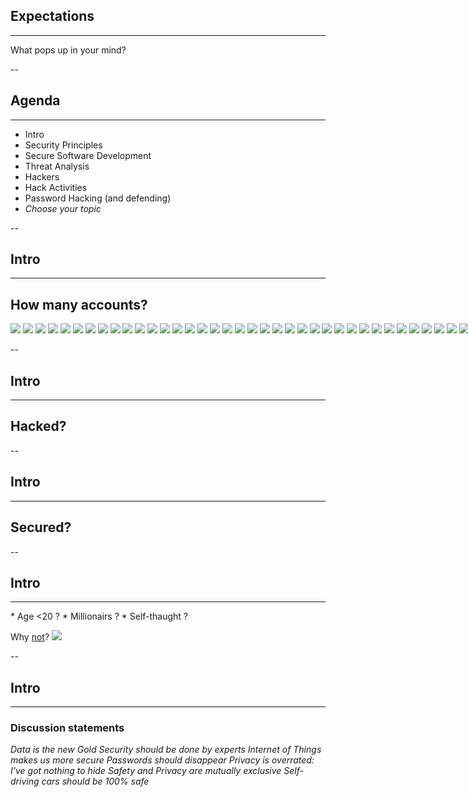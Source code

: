 ## Expectations
<hr />

What pops up in your mind?

--


## Agenda
<hr />

* Intro
* Security Principles
* Secure Software Development
* Threat Analysis
* Hackers
* Hack Activities
* Password Hacking (and defending)
* _Choose your topic_

--

## Intro
<hr />

## How many accounts?

<div style="background-color: #ffffff; width: 890px; ">

![](./pics/abn_amro.png)<!-- .element style="margin: 0px; height: 75px; width: 75px;" -->
![](./pics/cz.jpg)<!-- .element style="margin: 0px; height: 75px; width: 75px;" -->
![](./pics/bol-com.png)<!-- .element style="margin: 0px; height: 75px; width: 75px;" -->
![](./pics/funda.png)<!-- .element style="margin: 0px; height: 75px; width: 75px;" -->
![](./pics/facebook.png)<!-- .element style="margin: 0px; height: 75px; width: 75px;" -->
![](./pics/whatsapp.png)<!-- .element style="margin: 0px; height: 75px; width: 75px;" -->
![](./pics/ing.png)<!-- .element style="margin: 0px; height: 75px; width: 75px;" -->
![](./pics/vimeo.png)<!-- .element style="margin: 0px; height: 75px; width: 75px;" -->
![](./pics/digid.jpg)<!-- .element style="margin: 0px; height: 75px; width: 75px;" -->
![](./pics/reddit.jpeg)<!-- .element style="margin: 0px; height: 75px; width: 75px;" -->
![](./pics/tinder.png)<!-- .element style="margin: 0px; height: 75px; width: 75px;" -->
![](./pics/meetup.png)<!-- .element style="margin: 0px; height: 75px; width: 75px;" -->
![](./pics/telegram.png)<!-- .element style="margin: 0px; height: 75px; width: 75px;" -->
![](./pics/centraal_beheer.jpg)<!-- .element style="margin: 0px; height: 75px; width: 75px;" -->
![](./pics/google_photos.jpeg)<!-- .element style="margin: 0px; height: 75px; width: 75px;" -->
![](./pics/slack.png)<!-- .element style="margin: 0px; height: 75px; width: 75px;" -->
![](./pics/aegon.png)<!-- .element style="margin: 0px; height: 75px; width: 75px;" -->
![](./pics/pinterest.png)<!-- .element style="margin: 0px; height: 75px; width: 75px;" -->
![](./pics/gmail.png)<!-- .element style="margin: 0px; height: 75px; width: 75px;" -->
![](./pics/wehkamp.png)<!-- .element style="margin: 0px; height: 75px; width: 75px;" -->
![](./pics/wunderlist.jpeg)<!-- .element style="margin: 0px; height: 75px; width: 75px;" -->
![](./pics/hotmail.png)<!-- .element style="margin: 0px; height: 75px; width: 75px;" -->
![](./pics/idon.svg)<!-- .element style="margin: 0px; height: 75px; width: 75px;" -->
![](./pics/imdb.png)<!-- .element style="margin: 0px; height: 75px; width: 75px;" -->
![](./pics/flickr.png)<!-- .element style="margin: 0px; height: 75px; width: 75px;" -->
![](./pics/google-icon.png)<!-- .element style="margin: 0px; height: 75px; width: 75px;" -->
![](./pics/achmea.png)<!-- .element style="margin: 0px; height: 75px; width: 75px;" -->
![](./pics/instagram.png)<!-- .element style="margin: 0px; height: 75px; width: 75px;" -->
![](./pics/tumblr.png)<!-- .element style="margin: 0px; height: 75px; width: 75px;" -->
![](./pics/jira.png)<!-- .element style="margin: 0px; height: 75px; width: 75px;" -->
![](./pics/linkedin.png)<!-- .element style="margin: 0px; height: 75px; width: 75px;" -->
![](./pics/marktplaats.jpeg)<!-- .element style="margin: 0px; height: 75px; width: 75px;" -->
![](./pics/ebay.png)<!-- .element style="margin: 0px; height: 75px; width: 75px;" -->
![](./pics/github_small.png)<!-- .element style="margin: 0px; height: 75px; width: 75px;" -->
![](./pics/skype.png)<!-- .element style="margin: 0px; height: 75px; width: 75px;" -->
![](./pics/netflix.png)<!-- .element style="margin: 0px; height: 75px; width: 75px;" -->
![](./pics/rabo.png)<!-- .element style="margin: 0px; height: 75px; width: 75px;" -->
![](./pics/signal.png)<!-- .element style="margin: 0px; height: 75px; width: 75px;" -->
![](./pics/stackoverflow.png)<!-- .element style="margin: 0px; height: 75px; width: 75px;" -->
![](./pics/ah.jpg)<!-- .element style="margin: 0px; height: 75px; width: 75px;" -->
![](./pics/youtube.png)<!-- .element style="margin: 0px; height: 75px; width: 75px;" -->
![](./pics/apple.png)<!-- .element style="margin: 0px; height: 75px; width: 75px;" -->
![](./pics/windows.png)<!-- .element style="margin: 0px; height: 75px; width: 75px;" -->
![](./pics/twitter_small.png)<!-- .element style="margin: 0px; height: 75px; width: 75px;" -->

</div>

--

<!-- .slide: data-background="pics/hacker.jpg" style="text-align: left; vertical-align: middle; color:white" -->

## Intro <!-- .element style="color:#cccccc;" -->
<hr />

## Hacked? <!-- .element style="color:#cccccc;" -->

--

<!-- .slide: data-background="pics/neo_matrix.jpeg" -->
## Intro <!-- .element style="color:#cccccc;" -->
<hr />

## Secured? <!-- .element style="color:#cccccc;" -->

--

## Intro
<hr />
* Age <20 ?<!-- .element: class="fragment" data-fragment-index="1" -->
* Millionairs ?<!-- .element: class="fragment" data-fragment-index="2" -->
* Self-thaught ?<!-- .element: class="fragment" data-fragment-index="3" -->

<span>Why [not](https://www.bbc.com/news/av/technology-47407609/how-one-teenager-is-making-millions-by-hacking-legally)?</span><!-- .element: class="fragment" data-fragment-index="4" -->
![](./pics/try_to_hack.png)<!-- .element: class="fragment" data-fragment-index="4" -->

--

## Intro
<hr />

### Discussion statements

_Data is the new Gold_<!-- .element: style="position: fixed; top: 300px; left: 100px;" class="fragment fade-in-then-out" data-fragment-index="0" -->
_Security should be done by experts_<!-- .element: style="position: fixed; top: 300px; left: 100px;" class="fragment fade-in-then-out" data-fragment-index="1" -->
_Internet of Things makes us more secure_<!-- .element: style="position: fixed; top: 300px; left: 100px;" class="fragment fade-in-then-out" data-fragment-index="2" -->
_Passwords should disappear_<!-- .element: style="position: fixed; top: 300px; left: 100px;" class="fragment fade-in-then-out" data-fragment-index="3" -->
_Privacy is overrated: I've got nothing to hide_<!-- .element: style="position: fixed; top: 300px; left: 100px;" class="fragment fade-in-then-out" data-fragment-index="4" -->
_Safety and Privacy are mutually exclusive_<!-- .element: style="position: fixed; top: 300px; left: 100px;" class="fragment fade-in-then-out" data-fragment-index="5" -->
_Self-driving cars should be 100% safe_<!-- .element: style="position: fixed; top: 300px; left: 100px;" class="fragment fade-in-then-out" data-fragment-index="6" -->

